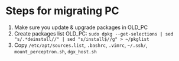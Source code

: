 # Steps for migrating PC
1. Make sure you update & upgrade packages in OLD_PC
2. Create packages list
OLD_PC: ``sudo dpkg --get-selections | sed "s/.*deinstall//" | sed "s/install$//g" > ~/pkglist``
3. Copy ``/etc/apt/sources.list``, ``.bashrc``, ``.vimrc``, ``~/.ssh/``, ``mount_perceptron.sh``, ``dgx_host.sh``
